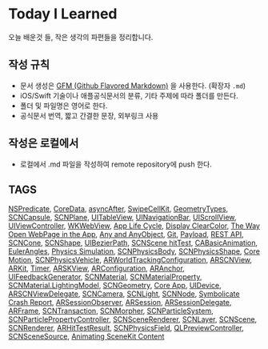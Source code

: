 # Today I Learned
오늘 배운것 들, 작은 생각의 파편들을 정리합니다.

## 작성 규칙
- 문서 생성은 [GFM (Github Flavored Markdown)](https://help.github.com/articles/github-flavored-markdown/) 을 사용한다. (확장자 `.md`)
- iOS/Swift 기술이나 애플공식문서의 분류, 기타 주제에 따라 폴더를 만든다.
- 폴더 및 파일명은 영어로 한다.
- 공식문서 번역, 짧고 간결한 문장, 외부링크 사용

## 작성은 로컬에서
- 로컬에서 .md 파일을 작성하여 remote repository에 push 한다.

## TAGS
[NSPredicate][1], [CoreData][2], [asyncAfter][3], [SwipeCellKit][4], [GeometryTypes][5], [SCNCapsule][6], [SCNPlane][7], [UITableView][8], [UINavigationBar][9], [UIScrollView][10], [UIViewController][11], [WKWebView][12], [App Life Cycle][13], [Display ClearColor][14], [The Way Open WebPage in the App][15],
[Any and AnyObject][16], [Git][17], [Payload][18], [REST API][19], [SCNCone][20], [SCNShape][21], [UIBezierPath][22], [SCNScene hitTest][23], [CABasicAnimation][24], [EulerAngles][25], [Physics Simulation][26], [SCNPhysicsBody][27], [SCNPhysicsShape][28], [Core Motion][29], [SCNPhysicsVehicle][30],  [ARWorldTrackingConfiguration][31],  [ARSCNView][32], [ARKit][33], [Timer][34], [ARSKView][35], [ARConfiguration][36], [ARAnchor][37], [UIFeedbackGenerator][38], [SCNMaterial][39], [SCNMaterialProperty][40], [SCNMaterial.LightingModel][41], [SCNGeometry][42], [Core App][43], [UIDevice][44], [ARSCNViewDelegate][45], [SCNCamera][46], [SCNLight][47], [SCNNode][48], [Symbolicate Crash Report][49], [ARSessionObserver][50], [ARSession][51], [ARSessionDelegate][52], [ARFrame][53], [SCNTransaction][54], [SCNMorpher][55], [SCNParticleSystem][56], [SCNParticlePropertyController][57], [SCNSceneRenderer][58], [SCNLayer][59], [SCNScene][60], [SCNRenderer][61], [ARHitTestResult][62], [SCNPhysicsField][63], [QLPreviewController][64], [SCNSceneSource][65], [Animating SceneKit Content][66]





[1]: /01_iOS/CoreData/NSPredicate.md
[2]: /01_iOS/CoreData/what_is_coredata.md
[3]: /01_iOS/Dispatch/DispatchQueue_main_asyncAfter.md
[4]: /01_iOS/FrameWork/SwipeCellKit.md
[5]: /01_iOS/SceneKit/Built-in_Geometry_Types/00_Geometry_Types.md
[6]: /01_iOS/SceneKit/Built-in_Geometry_Types/05_SCNCapsule.md
[7]: /01_iOS/SceneKit/Built-in_Geometry_Types/08_SCNPlane.md
[8]: /01_iOS/UIKit/TableViews/UITableView.md
[9]: /01_iOS/UIKit/ViewControllers/UINavigationBar.md
[10]: /01_iOS/UIKit/ViewControllers/UIScrollView.md
[11]: /01_iOS/UIKit/ViewControllers/UIViewController.md
[12]: /01_iOS/WebKit/WKWebView.md
[13]: /01_iOS/App_Life_Cycle.md
[14]: /01_iOS/Display_clearColor_UIViewController_over_UIViewController.md
[15]: /01_iOS/The_Way_Open_WebPage_in_the_App.md
[16]: /02_Swift/Any_And_AnyObject.md
[17]: /03_ETC/Git.md
[18]: /03_ETC/Payload.md
[19]: /03_ETC/REST_API.md
[20]: 01_iOS/SceneKit/Built-in_Geometry_Types/06_SCNCone.md
[21]: 01_iOS/SceneKit/Built-in_Geometry_Types/SCNShape.md
[22]: 01_iOS/UIKit/Drawing/UIBezierPath.md
[23]: 01_iOS/SceneKit/SCNSceneRenderer/hitTest.md
[24]: 01_iOS/Core_Animation/CABasicAnimation.md
[25]: 03_ETC/EulerAngles.md
[26]: 01_iOS/SceneKit/Physics_Simulation/Physics_Simulation.md
[27]: 01_iOS/SceneKit/Physics_Simulation/SCNPhysicsBody.md
[28]: 01_iOS/SceneKit/Physics_Simulation/SCNPhysicsShape.md
[29]: 01_iOS/Core_Motion/Core_Motion.md
[30]: 01_iOS/SceneKit/Physics_Simulation/SCNPhysicsVehicle.md
[31]: 01_iOS/ARKit/ARWorldTrackingConfiguration.md
[32]: 01_iOS/ARKit/ARSCNView.md
[33]: 01_iOS/ARKit/ARKit.md
[34]: 01_iOS/Foundation/Timer.md
[35]: 01_iOS/ARKit/ARSKView.md
[36]: 01_iOS/ARKit/ARConfiguration.md
[37]: 01_iOS/ARKit/ARAnchor.md
[38]: 01_iOS/UIKit/UIFeedbackGenerator.md
[39]: 01_iOS/SceneKit/SCNMaterial/SCNMaterial.md
[40]: 01_iOS/SceneKit/SCNMaterial/SCNMaterialProperty.md
[41]: 01_iOS/SceneKit/SCNMaterial/SCNMaterial_LightingModel.md
[42]: 01_iOS/SceneKit/SCNGeometry/SCNGeometry.md
[43]: 01_iOS/UIKit/Core_App/Core_App.md
[44]: 01_iOS/UIKit/Core_App/UIDevice.md
[45]: 01_iOS/ARKit/ARSCNViewDelegate.md
[46]: 01_iOS/SceneKit/SCNCamera.md
[47]: 01_iOS/SceneKit/SCNLight.md
[48]: 01_iOS/SceneKit/SCNNode.md
[49]: 01_iOS/Symbolicate_Crash_Report.md
[50]: 01_iOS/ARKit/ARSession/ARSessionObserver.md
[51]: 01_iOS/ARKit/ARSession/ARSession.md
[52]: 01_iOS/ARKit/ARSession/ARSessionDelegate.md
[53]: 01_iOS/ARKit/ARFrame.md
[54]: 01_iOS/SceneKit/Animation/SCNTransaction.md
[55]: 01_iOS/SceneKit/SCNMorpher.md
[56]: 01_iOS/SceneKit/SCNParticleSystem.md
[57]: 01_iOS/SceneKit/SCNParticlePropertyController.md
[58]: 01_iOS/SceneKit/SCNSceneRenderer/SCNSceneRenderer.md
[59]: 01_iOS/SceneKit/SCNLayer.md
[60]: 01_iOS/SceneKit/SCNScene.md
[61]: 01_iOS/SceneKit/SCNRenderer.md
[62]: 01_iOS/ARKit/ARHitTestResult.md
[63]: 01_iOS/SceneKit/Physics_Simulation/SCNPhysicsField.md
[64]: 01_iOS/quicklook/QLPreviewController.md
[65]: 01_iOS/SceneKit/SCNSceneSource.md
[66]: 01_iOS/SceneKit/Animation/animating_scenekit_content.md
